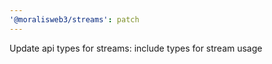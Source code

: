 ```yaml
---
'@moralisweb3/streams': patch
---
```


Update api types for streams: include types for stream usage
